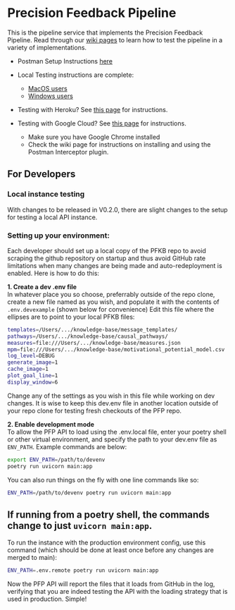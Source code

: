 # Precision Feedback Pipeline
This is the pipeline service that implements the Precision Feedback Pipeline.
Read through our [wiki pages](https://github.com/Display-Lab/precision-feedback-pipeline/wiki) to learn how to test the pipeline in a variety of implementations.

- Postman Setup Instructions [here](https://github.com/Display-Lab/precision-feedback-pipeline/wiki/Postman-Testing-Workflow)
- Local Testing instructions are complete:
    - [MacOS users](https://github.com/Display-Lab/precision-feedback-pipeline/wiki/Testing-Local-MacOS-Pipeline)
    - [Windows users](https://github.com/Display-Lab/precision-feedback-pipeline/wiki/Testing-Local-Windows-Pipeline)

- Testing with Heroku? See [this page](https://github.com/Display-Lab/precision-feedback-pipeline/wiki/Testing-with-Heroku) for instructions.

- Testing with Google Cloud? See [this page](https://github.com/Display-Lab/precision-feedback-pipeline/wiki/Testing-with-Google-Cloud) for instructions.
     - Make sure you have Google Chrome installed
     - Check the wiki page for instructions on installing and using the Postman Interceptor plugin.


## For Developers
### Local instance testing
With changes to be released in V0.2.0, there are slight changes to the setup for testing a local API instance. 

### Setting up your environment:
Each developer should set up a local copy of the PFKB repo to avoid scraping the github repository on startup and thus avoid GitHub rate limitations when many changes are being made and auto-redeployment is enabled. Here is how to do this:

**1. Create a dev .env file**  
In whatever place you so choose, preferrably outside of the repo clone, create a new file named as you wish, and populate it with the contents of `.env.devexample` (shown below for convenience)
Edit this file where the ellipses are to point to your local PFKB files:
```zsh
templates=/Users/.../knowledge-base/message_templates/  
pathways=/Users/.../knowledge-base/causal_pathways/  
measures=file:///Users/.../knowledge-base/measures.json  
mpm=file:///Users/.../knowledge-base/motivational_potential_model.csv
log_level=DEBUG
generate_image=1
cache_image=1
plot_goal_line=1
display_window=6
```
Change any of the settings as you wish in this file while working on dev changes. It is wise to keep this dev.env file in another location outside of your repo clone for testing fresh checkouts of the PFP repo.

**2. Enable development mode**  
To allow the PFP API to load using the .env.local file, enter your poetry shell or other virtual environment, and specify the path to your dev.env file as `ENV_PATH`. Example commands are below:
```zsh
export ENV_PATH=/path/to/devenv
poetry run uvicorn main:app
```
You can also run things on the fly with one line commands like so:
```zsh
ENV_PATH=/path/to/devenv poetry run uvicorn main:app
```  

If running from a poetry shell, the commands change to just `uvicorn main:app`.
---
To run the instance with the production environment config, use this command (which should be done at least once before any changes are merged to main):
```zsh
ENV_PATH=.env.remote poetry run uvicorn main:app
```

Now the PFP API will report the files that it loads from GitHub in the log, verifying that you are indeed testing the API with the loading strategy that is used in production. Simple!

<!--
To test the pipeline hosted in heroku:
1. Download, postman app from ```https://www.postman.com/downloads/``` and install it.

2. send a POST request  to the ip address ```https://pfpapi.herokuapp.com/createprecisionfeedback/```
with the details present in input_message.json using the postman app.
3. If you are running the pipeline in heroku have the debug="no" in input

To test the pipeline locally:

1. Install poetry using the command ```pip install poetry```(assuming that python and pip are already installed in the computer in which you test locally)

2. Once poetry is installed- use the following command to install the package dependencies
    ```poetry install```

3. In command line where pfp_api codebase is existing,type the command -``` poetry run uvicorn main:app --reload```

4. Download ,postman app from ```https://www.postman.com/downloads/``` and install it.

5. Send a POST request to the ip address ```127.0.0.1:8000/createprecisionfeedback/``` with details present in [input_message.json](input_message.json) using the postman app

6. If you are running the pipeline locally and want to see intermediate files have the debug="yes" in input_message.json 

7. if you want to set export variable for the causal pathways in the pipeline, you can do so by using the   command
    poetry export PATHWAYS=https://github.com/Display-Lab/knowledge-base/tree/main/causal_pathways
    poetry export measures=https://raw.githubusercontent.com/Display-Lab/knowledge-base/main/measures.json
    poetry export templates=https://github.com/Display-Lab/knowledge-base/tree/main/message_templates
    or
    export PATHWAYS=/Users/username/knowledge-base/causal_pathways
    export templates=/Users/username/knowledge-base/templates
    export measures='file:///Users/username/knowledge-base/measures.json'
    

    Then use the command
    poetry uvicorn main:app --reload



To test the pipeline service hosted in Google cloud platform of Michigan Medicine

1. Login to your umich level 1 account
2. Open google chrome  and try accessing anyone of the links below
    
        https://pfp.test.app.med.umich.edu/, 
        https://pfp.lab.app.med.umich.edu/,
        https://pfp.prod.app.med.umich.edu/
        
3. If the request resulted in a failure message- reach out to Display lab administrator and request them to add you to displaylab-dev@umich.edu Mcommunity group
4. If your request to above links were successful, download postman from the link "https://www.postman.com/downloads/" and install it in your computer.

5. Open google chrome and install the postman interceptor plugin
6. open the postman desktop app, at the bottom there is a satelite icon call capture requests and go to via interceptor and enable capture request there, alternatively you can capture request from the google chrome postman plugin
7. Again at the bottom of the postman desktop app you should see a cookie icon. Click on the icon and select the sync cookies add "google.com" and 

        https://pfp.test.app.med.umich.edu/, 
        https://pfp.lab.app.med.umich.edu/,
        https://pfp.prod.app.med.umich.edu/
        
  and click sync cookies

8. go to the new request of postman try any one of the following links


        https://pfp.test.app.med.umich.edu/, 
        https://pfp.lab.app.med.umich.edu/,
        https://pfp.prod.app.med.umich.edu/ 
        
        
    You should see a succesful response
9. Convert the request from Get to post, Add the contents of input message to the body part of the request and change the url to any one of the following links


        https://pfp.test.app.med.umich.edu/createprecisionfeedback, 
        https://pfp.lab.app.med.umich.edu/createprecisionfeedback, 
        https://pfp.prod.app.med.umich.edu/createprecisionfeedback
-->
